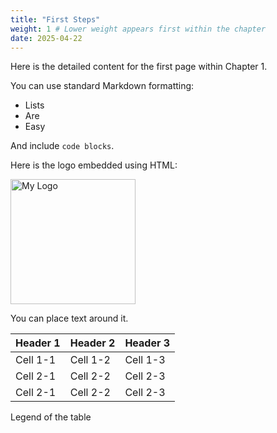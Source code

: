 ```yaml
---
title: "First Steps"
weight: 1 # Lower weight appears first within the chapter
date: 2025-04-22
---
```

Here is the detailed content for the first page within Chapter 1.

You can use standard Markdown formatting:

* Lists
* Are
* Easy

And include `code blocks`.

Here is the logo embedded using HTML:

<img src="../../images/gong logo.svg" alt="My Logo" style="height: 200px; width: auto;">

You can place text around it.

| Header 1 | Header 2 | Header 3 |
| -------- | -------- | -------- |
| Cell 1-1 | Cell 1-2 | Cell 1-3 |
| Cell 2-1 | Cell 2-2 | Cell 2-3 |
| Cell 2-1 | Cell 2-2 | Cell 2-3 |

Legend of the table
